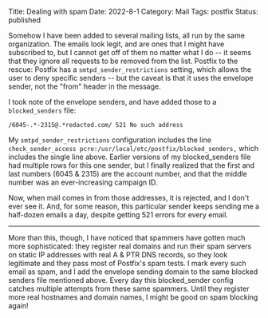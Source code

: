 Title: Dealing with spam
Date: 2022-8-1
Category: Mail
Tags: postfix
Status: published

Somehow I have been added to several mailing lists, all run by the same organization.  The emails look legit, and
are ones that I might have subscribed to, but I cannot get off of them no matter what I do -- it seems that they
ignore all requests to be removed from the list.  Postfix to the rescue: Postfix has a `smtpd_sender_restrictions`
setting, which allows the user to deny specific senders -- but the caveat is that it uses the envelope sender,
not the "from" header in the message.

I took note of the envelope senders, and have added those to a `blocked_senders` file:

    /6045-.*-2315@.*redacted.com/ 521 No such address

My `smtpd_sender_restrictions` configuration includes the line `check_sender_access pcre:/usr/local/etc/postfix/blocked_senders,`
which includes the single line above.  Earlier versions of my blocked_senders file had multiple
rows for this one sender, but I finally realized that the first and last numbers (6045 & 2315) are
the account number, and that the middle number was an ever-increasing campaign ID.

Now, when mail comes in from those addresses, it is rejected, and I don't ever see it. And, for some
reason, this particular sender keeps sending me a half-dozen emails a day, despite getting 521 errors
for every email.

-----

More than this, though, I have noticed that spammers have gotten much more sophisticated: they register
real domains and run their spam servers on static IP addresses with real A & PTR DNS records, so they
look legitimate and they pass most of Postfix's spam tests.  I mark every such email as spam, and I add
the envelope sending domain to the same blocked senders file mentioned above.  Every day this
blocked_sender config catches multiple attempts from these same spammers. Until they register more real
hostnames and domain names, I might be good on spam blocking again!
